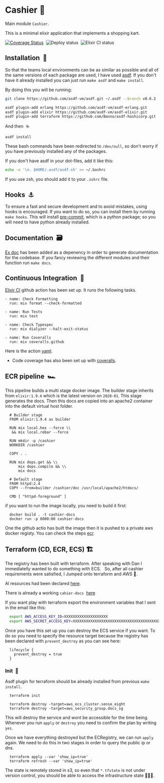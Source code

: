 # Cashier  🛒

Main module `Cashier`.

This is a minimal elixir application that implements a shopping kart.

[![Coverage Status](https://coveralls.io/repos/github/gilacost/cashier/badge.svg?branch=master&t=3Anqcg)](https://coveralls.io/github/gilacost/cashier?branch=master)&nbsp;&nbsp;![Deploy status](https://github.com/gilacost/cashier/workflows/Push%20to%20ECR%20and%20Deploy%20to%20ECS/badge.svg)&nbsp;&nbsp;![Elixir CI status](https://github.com/gilacost/cashier/workflows/Elixir%20CI/badge.svg)

## Installation &nbsp;🚀

So that the teams local environments can be as similar as possible and all of
the same versions of each package are used, I have used [asdf](https://github.com/asdf-vm/asdf).
If you don't have it already installed you can just run `make asdf` and `make install`.

By doing this you will be running:

```bash
git clone https://github.com/asdf-vm/asdf.git ~/.asdf --branch v0.6.2

asdf plugin-add erlang https://github.com/asdf-vm/asdf-erlang.git
asdf plugin-add elixir https://github.com/asdf-vm/asdf-elixir.git
asdf plugin-add terraform https://github.com/Banno/asdf-hashicorp.git
```

And then &nbsp;☕️

```
asdf install
```

These bash commands have been redirected to `/dev/null`, so don't worry if you have
previously installed any of the packages.

If you don't have asdf in your dot-files, add it like this:

```bash
echo -e '\n. $HOME/.asdf/asdf.sh' >> ~/.bashrc
```

If you use zsh, you  should add it to your `.zshrc` file.


## Hooks &nbsp;⚓️

To ensure a fast and secure development and to avoid mistakes, using hooks is
encouraged. If you want to do so, you can install them by running `make hooks`.
This will install [pre-commit](https://pre-commit.com/), which is a python
package; so you will need to have python already installed.

## Documentation &nbsp;🗃

[Ex doc](https://github.com/elixir-lang/ex_doc) has been added as a depenency in
order to generate documentation for the codebase. If you fancy reviewing the
different modules and their function run `make docs`.

## Continuous Integration &nbsp;🔁

[Elixir CI](https://github.com/actions/setup-elixir) github action has been
set up. It runs the following tasks.

```
- name: Check Formatting
  run: mix format --check-formatted

- name: Run Tests
  run: mix test

- name: Check Typespec
  run: mix dialyzer --halt-exit-status

- name: Run Coveralls
  run: mix coveralls.github
```

Here is the action [yaml](https://github.com/gilacost/cashier/tree/master/.github/workflows/elixir.yml).

* Code coverage has also been set up with [coveralls](https://coveralls.io/github/gilacost/cashier).

## ECR pipeline &nbsp;🏎

This pipeline builds a multi stage docker image. The builder stage inherits from
`elixir:1.9.4` which is the latest version on `2020-01`. This stage generates
the docs. Then this docs are copied into an apache2 container into the default
virtual host folder.

```
  # Builder stage
  FROM elixir:1.9.4 as builder

  RUN mix local.hex --force \\
   && mix local.rebar --force

  RUN mkdir -p /cashier
  WORKDIR /cashier

  COPY . .

  RUN mix deps.get && \\
      mix deps.compile && \\
      mix docs

  # Default stage
  FROM httpd:2.4
  COPY --from=builder /cashier/doc /usr/local/apache2/htdocs/

  CMD [ "httpd-foreground" ]
```

if you want to run the image locally, you need to build it first:

```
  docker build . -t cashier-docs
  docker run -p 8080:80 cashier-docs
```

One the github actio has built the image then it is pushed to a private aws
docker registy. You can check the steps [ecr](https://github.com/gilacost/cashier/tree/master/.github/workflows/ecr.yml).

## Terraform (CD, ECR, ECS) 🏗

The registry has been built with terraform. After speaking with Dan I
immediatelly wanted to do something with ECS. &nbsp; So, after all cashier
requirements were satisfied, I Jumped onto terraform and AWS 🤙.

Al resources had been declared [here](https://github.com/gilacost/cashier/tree/master/.github/workflows/terraform/main.terraform).

There is already a working `cahier-docs` &nbsp;[here](http://ec2-35-180-251-200.eu-west-3.compute.amazonaws.com/readme.html)

If you want play with terraform export the environment variables that I
sent in the email like this:

```bash
  export AWS_ACCESS_KEY_ID=XXXXXXXXXXXXXXXXXXXX
  export AWS_SECRET_ACCESS_KEY=XXXXXXXXXXXXXXXXXXXXXXXXXXXXXXXXXXXXXXXX
```

Once you have this set up you can destroy the ECS service if you want. To do so
you need to specify the resource target because the registry has been declared
with `prevent_destroy` as you can see here:

```
  lifecycle {
    prevent_destroy = true
  }
```
### Init &nbsp;🤯

Asdf plugin for terraform should be already installed from previous `make install`.

```
  terraform init
```

```
  terraform destroy -target=aws_ecs_cluster.sense_eight
  terraform destroy -target=aws_security_group.docs_sg
```

This will destroy the service and wont be accessible
for the time being. Whenever you run `apply` or `destroy` you need to confirm
the plan by writing `yes`.

Once we have everything destroyed but the ECRegistry, we can run `apply` again.
We need to do this in two stages in order to query the public ip or dns.

```
  terraform apply --var 'show_ip=true'
  terraform refresh --var 'show_ip=true'
```

The state is remotely stored in s3, so even that `*.tfstate` is not under
version control, you should be able to access the infrastructure state 🙆🏻‍♂️.
